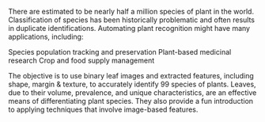 There are estimated to be nearly half a million species of plant in the world. 
Classification of species has been historically problematic and often results 
in duplicate identifications. Automating plant recognition might have many 
applications, including:

  Species population tracking and preservation
  Plant-based medicinal research
  Crop and food supply management

The objective is to use binary leaf images and extracted features, 
including shape, margin & texture, to accurately identify 99 species of plants.
Leaves, due to their volume, prevalence, and unique characteristics, are an
effective means of differentiating plant species. 
They also provide a fun introduction to applying techniques that involve 
image-based features.
